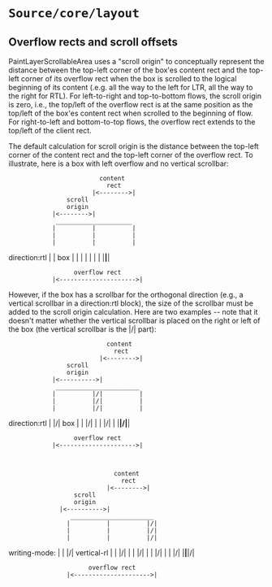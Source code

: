 # `Source/core/layout`

## Overflow rects and scroll offsets

PaintLayerScrollableArea uses a "scroll origin" to conceptually represent the distance between
the top-left corner of the box'es content rect and the top-left corner of its overflow rect
when the box is scrolled to the logical beginning of its content (.e.g. all the way to the left for
LTR, all the way to the right for RTL).  For left-to-right and top-to-bottom flows, the scroll
origin is zero, i.e., the top/left of the overflow rect is at the same position as the top/left of
the box'es content rect when scrolled to the beginning of flow.  For right-to-left and bottom-to-top
flows, the overflow rect extends to the top/left of the client rect.

The default calculation for scroll origin is the distance between the top-left corner of the content
rect and the top-left corner of the overflow rect.  To illustrate, here is a box with left overflow and
no vertical scrollbar:

                             content
                               rect
                           |<-------->|
                    scroll
                    origin
                |<-------->|
                 _____________________
                |          |          |
                |          |          |
                |          |          |
direction:rtl   |          |   box    |
                |          |          |
                |          |          |
                |__________|__________|
                
                      overflow rect
                |<--------------------->|


However, if the box has a scrollbar for the orthogonal direction (e.g., a vertical scrollbar
in a direction:rtl block), the size of the scrollbar must be added to the scroll origin calculation.
Here are two examples -- note that it doesn't matter whether the vertical scrollbar is placed on
the right or left of the box (the vertical scrollbar is the |/| part):

                               content
                                 rect
                             |<-------->|
                    scroll
                    origin
                |<---------->|
                 _______________________
                |          |/|          |
                |          |/|          |
                |          |/|          |
direction:rtl   |          |/|   box    |
                |          |/|          |
                |          |/|          |
                |__________|/|__________|

                      overflow rect
                |<--------------------->|
                
                
                
                                 content
                                   rect
                               |<-------->|
                      scroll
                      origin
                  |<---------->|
                     _______________________
                    |          |          |/|
                    |          |          |/|
                    |          |          |/|
writing-mode:       |          |          |/|
  vertical-rl       |          |          |/|
                    |          |          |/|
                    |          |          |/|
                    |          |          |/|
                    |__________|__________|/|
                    
                          overflow rect
                    |<--------------------->|
